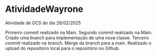 # AtividadeWayrone
Atividade de GCS do dia 26/02/2025

Primeiro commit realizado na Main.
Segundo commit realizado na Main.
Criado uma branch para implementação de uma nova classe. 
Terceiro commit realizado na branch.
Merge da branch para a main.
Realizado o upload do repositório local para o repositório no Github.
